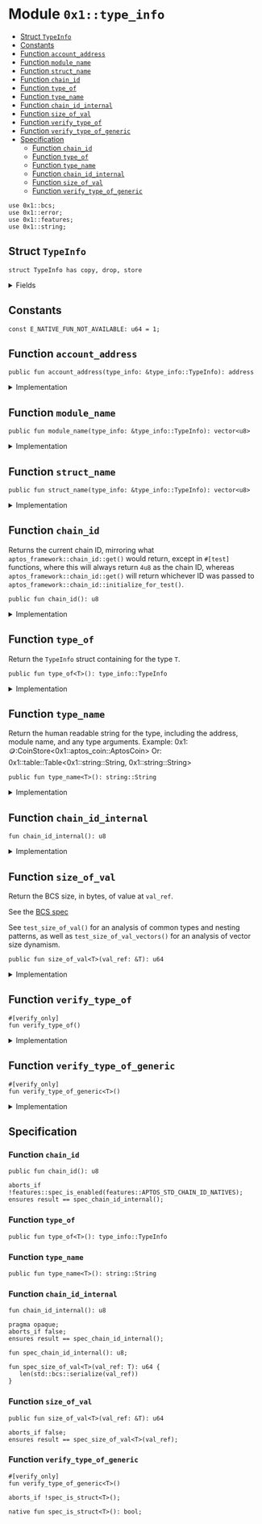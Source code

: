 
<a id="0x1_type_info"></a>

# Module `0x1::type_info`



-  [Struct `TypeInfo`](#0x1_type_info_TypeInfo)
-  [Constants](#@Constants_0)
-  [Function `account_address`](#0x1_type_info_account_address)
-  [Function `module_name`](#0x1_type_info_module_name)
-  [Function `struct_name`](#0x1_type_info_struct_name)
-  [Function `chain_id`](#0x1_type_info_chain_id)
-  [Function `type_of`](#0x1_type_info_type_of)
-  [Function `type_name`](#0x1_type_info_type_name)
-  [Function `chain_id_internal`](#0x1_type_info_chain_id_internal)
-  [Function `size_of_val`](#0x1_type_info_size_of_val)
-  [Function `verify_type_of`](#0x1_type_info_verify_type_of)
-  [Function `verify_type_of_generic`](#0x1_type_info_verify_type_of_generic)
-  [Specification](#@Specification_1)
    -  [Function `chain_id`](#@Specification_1_chain_id)
    -  [Function `type_of`](#@Specification_1_type_of)
    -  [Function `type_name`](#@Specification_1_type_name)
    -  [Function `chain_id_internal`](#@Specification_1_chain_id_internal)
    -  [Function `size_of_val`](#@Specification_1_size_of_val)
    -  [Function `verify_type_of_generic`](#@Specification_1_verify_type_of_generic)


<pre><code>use 0x1::bcs;
use 0x1::error;
use 0x1::features;
use 0x1::string;
</code></pre>



<a id="0x1_type_info_TypeInfo"></a>

## Struct `TypeInfo`



<pre><code>struct TypeInfo has copy, drop, store
</code></pre>



<details>
<summary>Fields</summary>


<dl>
<dt>
<code>account_address: address</code>
</dt>
<dd>

</dd>
<dt>
<code>module_name: vector&lt;u8&gt;</code>
</dt>
<dd>

</dd>
<dt>
<code>struct_name: vector&lt;u8&gt;</code>
</dt>
<dd>

</dd>
</dl>


</details>

<a id="@Constants_0"></a>

## Constants


<a id="0x1_type_info_E_NATIVE_FUN_NOT_AVAILABLE"></a>



<pre><code>const E_NATIVE_FUN_NOT_AVAILABLE: u64 &#61; 1;
</code></pre>



<a id="0x1_type_info_account_address"></a>

## Function `account_address`



<pre><code>public fun account_address(type_info: &amp;type_info::TypeInfo): address
</code></pre>



<details>
<summary>Implementation</summary>


<pre><code>public fun account_address(type_info: &amp;TypeInfo): address &#123;
    type_info.account_address
&#125;
</code></pre>



</details>

<a id="0x1_type_info_module_name"></a>

## Function `module_name`



<pre><code>public fun module_name(type_info: &amp;type_info::TypeInfo): vector&lt;u8&gt;
</code></pre>



<details>
<summary>Implementation</summary>


<pre><code>public fun module_name(type_info: &amp;TypeInfo): vector&lt;u8&gt; &#123;
    type_info.module_name
&#125;
</code></pre>



</details>

<a id="0x1_type_info_struct_name"></a>

## Function `struct_name`



<pre><code>public fun struct_name(type_info: &amp;type_info::TypeInfo): vector&lt;u8&gt;
</code></pre>



<details>
<summary>Implementation</summary>


<pre><code>public fun struct_name(type_info: &amp;TypeInfo): vector&lt;u8&gt; &#123;
    type_info.struct_name
&#125;
</code></pre>



</details>

<a id="0x1_type_info_chain_id"></a>

## Function `chain_id`

Returns the current chain ID, mirroring what <code>aptos_framework::chain_id::get()</code> would return, except in <code>&#35;[test]</code>
functions, where this will always return <code>4u8</code> as the chain ID, whereas <code>aptos_framework::chain_id::get()</code> will
return whichever ID was passed to <code>aptos_framework::chain_id::initialize_for_test()</code>.


<pre><code>public fun chain_id(): u8
</code></pre>



<details>
<summary>Implementation</summary>


<pre><code>public fun chain_id(): u8 &#123;
    if (!features::aptos_stdlib_chain_id_enabled()) &#123;
        abort(std::error::invalid_state(E_NATIVE_FUN_NOT_AVAILABLE))
    &#125;;

    chain_id_internal()
&#125;
</code></pre>



</details>

<a id="0x1_type_info_type_of"></a>

## Function `type_of`

Return the <code>TypeInfo</code> struct containing  for the type <code>T</code>.


<pre><code>public fun type_of&lt;T&gt;(): type_info::TypeInfo
</code></pre>



<details>
<summary>Implementation</summary>


<pre><code>public native fun type_of&lt;T&gt;(): TypeInfo;
</code></pre>



</details>

<a id="0x1_type_info_type_name"></a>

## Function `type_name`

Return the human readable string for the type, including the address, module name, and any type arguments.
Example: 0x1::coin::CoinStore<0x1::aptos_coin::AptosCoin>
Or: 0x1::table::Table<0x1::string::String, 0x1::string::String>


<pre><code>public fun type_name&lt;T&gt;(): string::String
</code></pre>



<details>
<summary>Implementation</summary>


<pre><code>public native fun type_name&lt;T&gt;(): String;
</code></pre>



</details>

<a id="0x1_type_info_chain_id_internal"></a>

## Function `chain_id_internal`



<pre><code>fun chain_id_internal(): u8
</code></pre>



<details>
<summary>Implementation</summary>


<pre><code>native fun chain_id_internal(): u8;
</code></pre>



</details>

<a id="0x1_type_info_size_of_val"></a>

## Function `size_of_val`

Return the BCS size, in bytes, of value at <code>val_ref</code>.

See the [BCS spec](https://github.com/diem/bcs)

See <code>test_size_of_val()</code> for an analysis of common types and
nesting patterns, as well as <code>test_size_of_val_vectors()</code> for an
analysis of vector size dynamism.


<pre><code>public fun size_of_val&lt;T&gt;(val_ref: &amp;T): u64
</code></pre>



<details>
<summary>Implementation</summary>


<pre><code>public fun size_of_val&lt;T&gt;(val_ref: &amp;T): u64 &#123;
    // Return vector length of vectorized BCS representation.
    vector::length(&amp;bcs::to_bytes(val_ref))
&#125;
</code></pre>



</details>

<a id="0x1_type_info_verify_type_of"></a>

## Function `verify_type_of`



<pre><code>&#35;[verify_only]
fun verify_type_of()
</code></pre>



<details>
<summary>Implementation</summary>


<pre><code>fun verify_type_of() &#123;
    let type_info &#61; type_of&lt;TypeInfo&gt;();
    let account_address &#61; account_address(&amp;type_info);
    let module_name &#61; module_name(&amp;type_info);
    let struct_name &#61; struct_name(&amp;type_info);
    spec &#123;
        assert account_address &#61;&#61; @aptos_std;
        assert module_name &#61;&#61; b&quot;type_info&quot;;
        assert struct_name &#61;&#61; b&quot;TypeInfo&quot;;
    &#125;;
&#125;
</code></pre>



</details>

<a id="0x1_type_info_verify_type_of_generic"></a>

## Function `verify_type_of_generic`



<pre><code>&#35;[verify_only]
fun verify_type_of_generic&lt;T&gt;()
</code></pre>



<details>
<summary>Implementation</summary>


<pre><code>fun verify_type_of_generic&lt;T&gt;() &#123;
    let type_info &#61; type_of&lt;T&gt;();
    let account_address &#61; account_address(&amp;type_info);
    let module_name &#61; module_name(&amp;type_info);
    let struct_name &#61; struct_name(&amp;type_info);
    spec &#123;
        assert account_address &#61;&#61; type_of&lt;T&gt;().account_address;
        assert module_name &#61;&#61; type_of&lt;T&gt;().module_name;
        assert struct_name &#61;&#61; type_of&lt;T&gt;().struct_name;
    &#125;;
&#125;
</code></pre>



</details>

<a id="@Specification_1"></a>

## Specification


<a id="@Specification_1_chain_id"></a>

### Function `chain_id`


<pre><code>public fun chain_id(): u8
</code></pre>




<pre><code>aborts_if !features::spec_is_enabled(features::APTOS_STD_CHAIN_ID_NATIVES);
ensures result &#61;&#61; spec_chain_id_internal();
</code></pre>



<a id="@Specification_1_type_of"></a>

### Function `type_of`


<pre><code>public fun type_of&lt;T&gt;(): type_info::TypeInfo
</code></pre>




<a id="@Specification_1_type_name"></a>

### Function `type_name`


<pre><code>public fun type_name&lt;T&gt;(): string::String
</code></pre>




<a id="@Specification_1_chain_id_internal"></a>

### Function `chain_id_internal`


<pre><code>fun chain_id_internal(): u8
</code></pre>




<pre><code>pragma opaque;
aborts_if false;
ensures result &#61;&#61; spec_chain_id_internal();
</code></pre>




<a id="0x1_type_info_spec_chain_id_internal"></a>


<pre><code>fun spec_chain_id_internal(): u8;
</code></pre>




<a id="0x1_type_info_spec_size_of_val"></a>


<pre><code>fun spec_size_of_val&lt;T&gt;(val_ref: T): u64 &#123;
   len(std::bcs::serialize(val_ref))
&#125;
</code></pre>



<a id="@Specification_1_size_of_val"></a>

### Function `size_of_val`


<pre><code>public fun size_of_val&lt;T&gt;(val_ref: &amp;T): u64
</code></pre>




<pre><code>aborts_if false;
ensures result &#61;&#61; spec_size_of_val&lt;T&gt;(val_ref);
</code></pre>



<a id="@Specification_1_verify_type_of_generic"></a>

### Function `verify_type_of_generic`


<pre><code>&#35;[verify_only]
fun verify_type_of_generic&lt;T&gt;()
</code></pre>




<pre><code>aborts_if !spec_is_struct&lt;T&gt;();
</code></pre>




<a id="0x1_type_info_spec_is_struct"></a>


<pre><code>native fun spec_is_struct&lt;T&gt;(): bool;
</code></pre>


[move-book]: https://aptos.dev/move/book/SUMMARY
